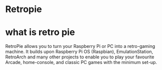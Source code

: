 # Retropie
# what is retro pie 
RetroPie allows you to turn your Raspberry Pi or PC into a retro-gaming machine. It builds upon Raspberry Pi OS (Raspbian), EmulationStation, RetroArch and many other projects to enable you to play your favourite Arcade, home-console, and classic PC games with the minimum set-up.

